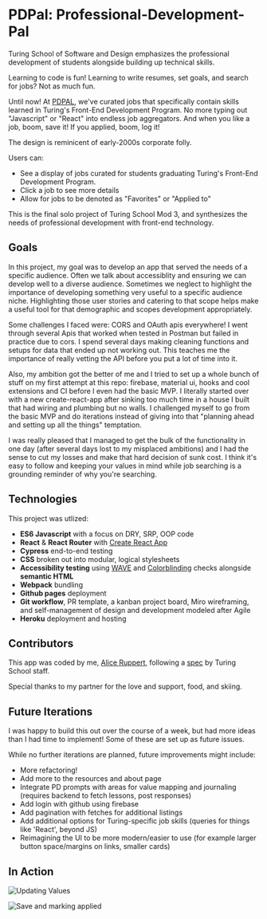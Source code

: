 # PDPal: Professional-Development-Pal

Turing School of Software and Design emphasizes the professional development of students alongside building up technical skills.

Learning to code is fun! Learning to write resumes, set goals, and search for jobs? Not as much fun.

Until now! At [PDPAL](https://pd-pal.herokuapp.com/), we've curated jobs that specifically contain skills learned in Turing's Front-End Development Program. No more typing out "Javascript" or "React" into endless job aggregators. And when you like a job, boom, save it! If you applied, boom, log it!

The design is reminicent of early-2000s corporate folly.

Users can: 

- See a display of jobs curated for students graduating Turing's Front-End Development Program.
- Click a job to see more details
- Allow for jobs to be denoted as "Favorites" or "Applied to"

This is the final solo project of Turing School Mod 3, and synthesizes the needs of professional development with front-end technology. 

## Goals

In this project, my goal was to develop an app that served the needs of a specific audience. Often we talk about accessiblity and ensuring we can develop well to a diverse audience. Sometimes we neglect to highlight the importance of developing something very useful to a specific audience niche. Highlighting those user stories and catering to that scope helps make a useful tool for that demographic and scopes development appropriately.

Some challenges I faced were: CORS and OAuth apis everywhere! I went through several Apis that worked when tested in Postman but failed in practice due to cors. I spend several days making cleaning functions and setups for data that ended up not working out. This teaches me the importance of really vetting the API before you put a lot of time into it. 

Also, my ambition got the better of me and I tried to set up a whole bunch of stuff on my first attempt at this repo: firebase, material ui, hooks and cool extensions and CI before I even had the basic MVP. I literally started over with a new create-react-app after sinking too much time in a house I built that had wiring and plumbing but no walls. I challenged myself to go from the basic MVP and do iterations instead of giving into that "planning ahead and setting up all the things" temptation.

I was really pleased that I managed to get the bulk of the functionality in one day (after several days lost to my misplaced ambitions) and I had the sense to cut my losses and make that hard decision of sunk cost. I think it's easy to follow and keeping your values in mind while job searching is a grounding reminder of why you're searching.

## Technologies

This project was utlized:

- **ES6 Javascript** with a focus on DRY, SRP, OOP code
- **React** & **React Router** with [Create React App](https://github.com/facebook/create-react-app)
- **Cypress** end-to-end testing
- **CSS** broken out into modular, logical stylesheets
- **Accessibility testing** using [WAVE](https://wave.webaim.org/) and [Colorblinding](https://chrome.google.com/webstore/detail/colorblinding/dgbgleaofjainknadoffbjkclicbbgaa?hl=en) checks alongside **semantic HTML**
- **Webpack** bundling 
- **Github pages** deployment
- **Git workflow**, PR template, a kanban project board, Miro wireframing, and self-management of design and development modeled after Agile
- **Heroku** deployment and hosting

## Contributors

This app was coded by me, [Alice Ruppert](https://www.srslie.com/), following a [spec](https://frontend.turing.io/projects/module-3/niche-audience.html) by Turing School staff.

Special thanks to my partner for the love and support, food, and skiing.

## Future Iterations

I was happy to build this out over the course of a week, but had more ideas than I had time to implement! Some of these are set up as future issues.

While no further iterations are planned, future improvements might include:
- More refactoring!
- Add more to the resources and about page
- Integrate PD prompts with areas for value mapping and journaling (requires backend to fetch lessons, post responses)
- Add login with github using firebase
- Add pagination with fetches for additional listings 
- Add additional options for Turing-specific job skills (queries for things like 'React', beyond JS)
- Reimagining the UI to be more modern/easier to use (for example larger button space/margins on links, smaller cards)

## In Action

![Updating Values](https://media.giphy.com/media/b7v6KVhy8fuHN8EpWP/giphy.gif)

![Save and marking applied](https://media.giphy.com/media/2NUvp1i2utHJcVImqI/giphy.gif)

